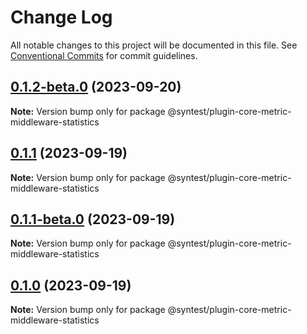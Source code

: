 # Change Log

All notable changes to this project will be documented in this file.
See [Conventional Commits](https://conventionalcommits.org) for commit guidelines.

## [0.1.2-beta.0](https://github.com/syntest-framework/syntest-core/compare/@syntest/plugin-core-metric-middleware-statistics@0.1.1...@syntest/plugin-core-metric-middleware-statistics@0.1.2-beta.0) (2023-09-20)

**Note:** Version bump only for package @syntest/plugin-core-metric-middleware-statistics

## [0.1.1](https://github.com/syntest-framework/syntest-core/compare/@syntest/plugin-core-metric-middleware-statistics@0.1.1-beta.0...@syntest/plugin-core-metric-middleware-statistics@0.1.1) (2023-09-19)

**Note:** Version bump only for package @syntest/plugin-core-metric-middleware-statistics

## [0.1.1-beta.0](https://github.com/syntest-framework/syntest-core/compare/@syntest/plugin-core-metric-middleware-statistics@0.1.0-beta.2...@syntest/plugin-core-metric-middleware-statistics@0.1.1-beta.0) (2023-09-19)

**Note:** Version bump only for package @syntest/plugin-core-metric-middleware-statistics

## [0.1.0](https://github.com/syntest-framework/syntest-core/compare/@syntest/plugin-core-metric-middleware-statistics@0.1.0-beta.2...@syntest/plugin-core-metric-middleware-statistics@0.1.0) (2023-09-19)

**Note:** Version bump only for package @syntest/plugin-core-metric-middleware-statistics
